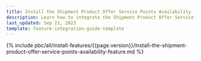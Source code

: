 ```yaml
---
title: Install the Shipment Product Offer Service Points Availability feature
description: Learn how to integrate the Shipment Product Offer Service Points Availability feature feature into your project
last_updated: Sep 21, 2023
template: feature-integration-guide-template
---
```


{% include pbc/all/install-features/{{page.version}}/install-the-shipment-product-offer-service-points-availability-feature.md %} <!-- To edit, see /_includes/pbc/all/install-features/202400.0/install-the-shipment-product-offer-service-points-availability-feature.md -->

